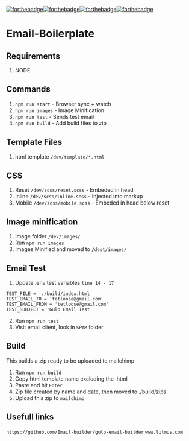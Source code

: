 [![forthebadge](http://forthebadge.com/images/badges/contains-cat-gifs.svg)](http://forthebadge.com)[![forthebadge](http://forthebadge.com/images/badges/compatibility-betamax.svg)](http://forthebadge.com)[![forthebadge](http://forthebadge.com/images/badges/compatibility-club-penguin.svg)](http://forthebadge.com)[![forthebadge](http://forthebadge.com/images/badges/uses-js.svg)](http://forthebadge.com)

# Email-Boilerplate

## Requirements
1. NODE

## Commands
1. `npm run start` - Browser sync + watch
2. `npm run images` - Image Minification
3. `npm run test` - Sends test email
4. `npm run build` - Add build files to zip

## Template Files
1. html template `/dev/template/*.html`

## CSS
1. Reset `/dev/scss/reset.scss` - Embeded in head
2. Inline `/dev/scss/inline.scss` - Injected into markup
3. Mobile `/dev/scss/mobile.scss` - Embeded in head below reset

## Image minification
1. Image folder `/dev/images/`
2. Run `npm run images`
3. Images Minified and moved to `/dest/images/`

## Email Test
1. Update .env test variables `line 14 - 17`
```
TEST_FILE = './build/index.html'
TEST_EMAIL_TO = 'tetloose@gmail.com'
TEST_EMAIL_FROM = 'tetloose@gmail.com'
TEST_SUBJECT = 'Gulp Email Test'
```
2. Run `npm run test`
3. Visit email client, look in `SPAM` folder

## Build
This builds a zip ready to be uploaded to mailchimp
1. Run `npm run build`
2. Copy html template name excluding the .html 
3. Paste and hit `Enter`
4. Zip file created by name and date, then moved to ./build/zips
5. Upload this zip to `mailchimp`

## Usefull links
`https://github.com/Email-builder/gulp-email-builder`
`www.litmus.com`
